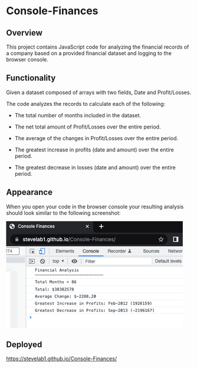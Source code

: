 # Console-Finances

## Overview

This project contains JavaScript code for analyzing the financial records of a company based on a provided financial dataset and logging to the browser console.

## Functionality

Given a dataset composed of arrays with two fields, Date and Profit/Losses.

The code analyzes the records to calculate each of the following:

- The total number of months included in the dataset.

- The net total amount of Profit/Losses over the entire period.

- The average of the changes in Profit/Losses over the entire period.
- The greatest increase in profits (date and amount) over the entire period.

- The greatest decrease in losses (date and amount) over the entire period.

## Appearance

When you open your code in the browser console your resulting analysis should look similar to the following screenshot:

![Console Finances screenshot](./console-finances.png)

## Deployed

https://stevelab1.github.io/Console-Finances/
